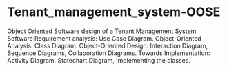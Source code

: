 # Tenant_management_system-OOSE
Object Oriented Software design of a Tenant Management System.
Software Requirement analysis: Use Case Diagram.
Object-Oriented Analysis: Class Diagram.
Object-Oriented Design: Interaction Diagram, Sequence Diagrams, Collaboration Diagrams.
Towards Implementation: Activity Diagram, Statechart Diagram, Implementing the classes.

